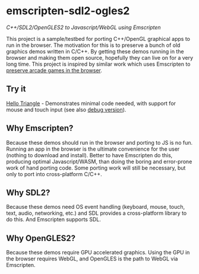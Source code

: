 # emscripten-sdl2-ogles2
*C++/SDL2/OpenGLES2 to Javascript/WebGL using Emscripten*

This project is a sample/testbed for porting C++/OpenGL graphical apps to run in the browser.  The motivation for this is to preserve a bunch of old graphics demos written in C/C++.  By getting these demos running in the browser and making them open source, hopefully they can live on for a very long time.  This project is inspired by similar work which uses Emscripten to [preserve arcade games in the browser](https://archive.org/details/internetarcade).

## Try it

[Hello Triangle](https://erik-larsen.github.io/emscripten-sdl2-ogles2/) - Demonstrates minimal code needed, with support for mouse and touch input (see also [debug version](https://erik-larsen.github.io/emscripten-sdl2-ogles2/hello_triangle_debug.html)).

## Why Emscripten?  

Because these demos should run in the browser and porting to JS is no fun.  Running an app in the browser is the ultimate convenience for the user (nothing to download and install).  Better to have Emscripten do this, producing optimal Javascript/WASM, than doing the boring and error-prone work of hand porting code.  Some porting work will still be necessary, but only to port into cross-platform C/C++.

## Why SDL2? 

Because these demos need OS event handling (keyboard, mouse, touch, text, audio, networking, etc.) and SDL provides a cross-platform library to do this.  And Emscripten supports SDL.

## Why OpenGLES2?  

Because these demos require GPU accelerated graphics. Using the GPU in the browser requires WebGL, and OpenGLES is the path to WebGL via Emscripten.

